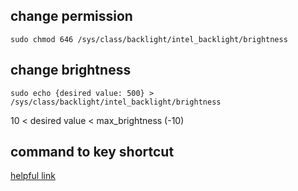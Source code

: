 ## change permission
    sudo chmod 646 /sys/class/backlight/intel_backlight/brightness

## change brightness
    sudo echo {desired value: 500} > /sys/class/backlight/intel_backlight/brightness
10 < desired value < max_brightness (-10)

## command to key shortcut

[helpful link](https://www.bobjohnson.com/bloghow-to-install-ubuntu-on-a-panasonic-toughbook-cf31/)
